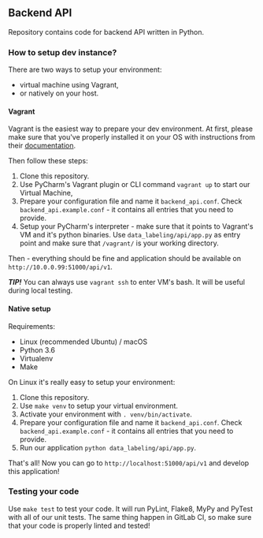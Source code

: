 Backend API
-----------

Repository contains code for backend API written in Python.

### How to setup dev instance?
There are two ways to setup your environment:
 - virtual machine using Vagrant,
 - or natively on your host.

#### Vagrant
Vagrant is the easiest way to prepare your dev environment. At first, please make sure that you've properly
 installed it on your OS with instructions from their
 [documentation](https://www.vagrantup.com/intro/getting-started/install.html).

Then follow these steps:
 1. Clone this repository.
 2. Use PyCharm's Vagrant plugin or CLI command `vagrant up` to start our Virtual Machine,
 3. Prepare your configuration file and name it `backend_api.conf`. Check `backend_api.example.conf` - it contains
    all entries that you need to provide.
 4. Setup your PyCharm's interpreter - make sure that it points to Vagrant's VM and it's python binaries.
    Use `data_labeling/api/app.py` as entry point and make sure that `/vagrant/` is your working directory.

Then - everything should be fine and application should be available on `http://10.0.0.99:51000/api/v1`.

_**TIP!**_ You can always use `vagrant ssh` to enter VM's bash. It will be useful during local testing.

#### Native setup
Requirements:
 - Linux (recommended Ubuntu) / macOS
 - Python 3.6
 - Virtualenv
 - Make

On Linux it's really easy to setup your environment:
 1. Clone this repository.
 2. Use `make venv` to setup your virtual environment.
 3. Activate your environment with `. venv/bin/activate`.
 4. Prepare your configuration file and name it `backend_api.conf`. Check `backend_api.example.conf` - it contains
    all entries that you need to provide.
 5. Run our application `python data_labeling/api/app.py`. 

That's all! Now you can go to `http://localhost:51000/api/v1` and develop this application!

### Testing your code
Use `make test` to test your code. It will run PyLint, Flake8, MyPy and PyTest with all of our unit tests.
 The same thing happen in GitLab CI, so make sure that your code is properly linted and tested!
